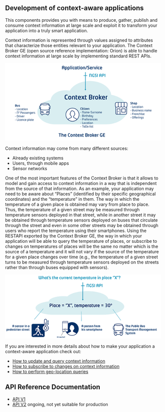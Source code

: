 ## Development of context-aware applications ##

This components provides you with means to produce, gather, publish and consume context information at large scale and exploit it to transform your application into a truly smart application.  

Context information is represented through values assigned to attributes that characterize those entities relevant to your application. The Context Broker GE (open source reference implementation: Orion) is able to handle context information at large scale by implementing standard REST APIs.  

![](media/cb1.png)

Context information may come from many different sources:

- Already existing systems
- Users, through mobile apps
- Sensor networks

One of the most important features of the Context Broker is that it allows to model and gain access to context information in a way that is independent from the source of that information. As an example, your application may need to be aware about “Places” (identified by their specific geographical coordinates) and the “temperature” in them.  The way in which the temperature of a given place is obtained may vary from place to place.  Thus, the temperature of a given street may be measured through temperature sensors deployed in that street, while in another street it may be obtained through temperature sensors deployed on buses that circulate through the street and even in some other streets may be obtained through users who report the temperature using their smartphones.  Using the RESTAPI exported by the Context Broker GE, the way in which your application will be able to query the temperature of places, or subscribe to changes on temperatures of places will be the same no matter which is the source of a temperature and it will not vary if the source of the temperature for a given place changes over time (e.g., the temperature of a given street turns to be measured through temperature sensors deployed on the streets rather than through buses equipped with sensors).

![](media/cb2.png)

If you are interested in more details about how to make your application a context-aware application check out:

- [How to update and query context information](context_broker_detail.md#UPDATE)
- [How to subscribe to changes on context information](context_broker_detail.md#UPDATE)
- [How to perform geo-location queries](context_broker_detail.md#GEOLOCATED)

## API Reference Documentation ##

- [API V1](http://telefonicaid.github.io/fiware-orion/api/v1/)
- [API V2](http://telefonicaid.github.io/fiware-orion/api/v2/cookbook/) ongoing, not yet suitable for production


